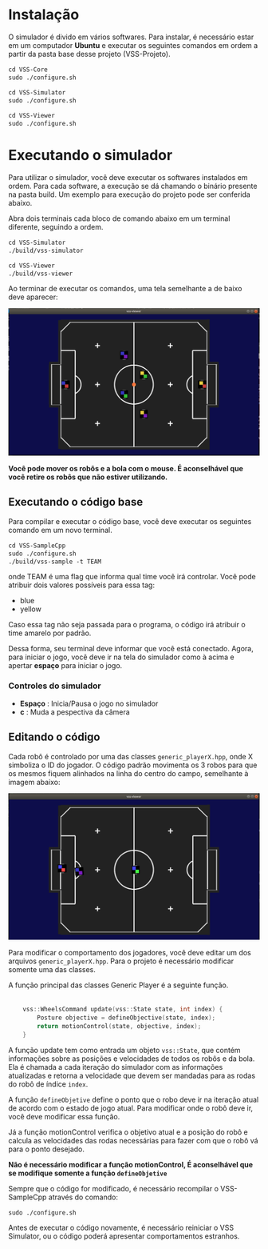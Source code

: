 # Instalação

O simulador é divido em vários softwares. Para instalar, é necessário estar em um computador **Ubuntu** e executar os seguintes comandos em ordem a partir da pasta base desse projeto (VSS-Projeto).

~~~~
cd VSS-Core
sudo ./configure.sh
~~~~

~~~~
cd VSS-Simulator
sudo ./configure.sh
~~~~

~~~~
cd VSS-Viewer
sudo ./configure.sh
~~~~

# Executando o simulador

Para utilizar o simulador, você deve executar os softwares instalados em ordem. Para cada software, a execução se dá chamando o binário presente na pasta build. Um exemplo para execução do projeto pode ser conferida abaixo.

Abra dois terminais cada bloco de comando abaixo em um terminal diferente, seguindo a ordem.

~~~~
cd VSS-Simulator
./build/vss-simulator
~~~~

~~~~
cd VSS-Viewer
./build/vss-viewer
~~~~

Ao terminar de executar os comandos, uma tela semelhante a de baixo deve aparecer:

![Simulador](/simulador.jpg)

**Você pode mover os robôs e a bola com o mouse. É aconselhável que você retire os robôs que não estiver utilizando.** 

## Executando o código base 

Para compilar e executar o código base, você deve executar os seguintes comando em um novo terminal.

~~~~
cd VSS-SampleCpp
sudo ./configure.sh
./build/vss-sample -t TEAM
~~~~

onde TEAM é uma flag que informa qual time você irá controlar. Você pode atribuir dois valores possíveis para essa tag:

- blue 
- yellow

Caso essa tag não seja passada para o programa, o código irá atribuir o time amarelo por padrão.

Dessa forma, seu terminal deve informar que você está conectado. Agora, para iniciar o jogo, você deve ir na tela do simulador como à acima e apertar **espaço** para iniciar o jogo. 


### Controles do simulador

- **Espaço** : Inicia/Pausa o jogo no simulador
- **c** : Muda a pespectiva da câmera

## Editando o código

Cada robô é controlado por uma das classes `generic_playerX.hpp`, onde X simboliza o ID do jogador. O código padrão movimenta os 3 robos para que os mesmos fiquem alinhados na linha do centro do campo, semelhante à imagem abaixo:

![Position](/positioned.jpg)


Para modificar o comportamento dos jogadores, você deve editar um dos arquivos `generic_playerX.hpp`. Para o projeto é necessário modificar somente uma das classes. 

A função principal das classes Generic Player é a seguinte função.

```c++

    vss::WheelsCommand update(vss::State state, int index) {
        Posture objective = defineObjective(state, index);
        return motionControl(state, objective, index);
    }
``` 

A função update tem como entrada um objeto `vss::State`, que contém informações sobre as posições e velocidades de todos os robôs e da bola. Ela é chamada a cada iteração do simulador com as informações atualizadas e retorna a velocidade que devem ser mandadas para as rodas do robô de índice `index`.

A função `defineObjetive` define o ponto que o robo deve ir na iteração atual de acordo com o estado de jogo atual. Para modificar onde o robô deve ir, você deve modificar essa função.

Já a função motionControl verifica o objetivo atual e a posição do robô e calcula as velocidades das rodas necessárias para fazer com que o robô vá para o ponto desejado.

**Não é necessário modificar a função motionControl, É aconselhável que se modifique somente a função `defineObjetive`** 

Sempre que o código for modificado, é necessário recompilar o VSS-SampleCpp através do comando:

~~~
sudo ./configure.sh
~~~

Antes de executar o código novamente, é necessário reiniciar o VSS Simulator, ou o código poderá apresentar comportamentos estranhos.